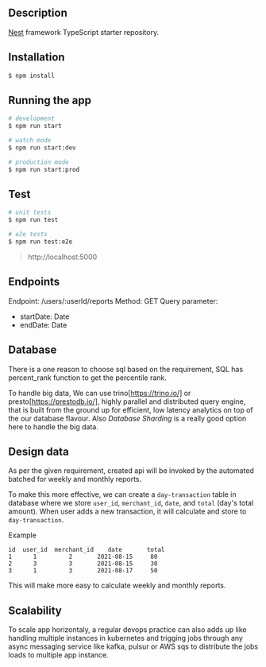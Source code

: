 ## Description

[Nest](https://github.com/nestjs/nest) framework TypeScript starter repository.

## Installation

```bash
$ npm install
```

## Running the app

```bash
# development
$ npm run start

# watch mode
$ npm run start:dev

# production mode
$ npm run start:prod
```

## Test

```bash
# unit tests
$ npm run test

# e2e tests
$ npm run test:e2e
```

> http://localhost:5000

## Endpoints
Endpoint: /users/:userId/reports
Method: GET
Query parameter: 
 - startDate: Date
 - endDate: Date

## Database
There is a one reason to choose sql based on the requirement, SQL has percent_rank function to get the percentile rank.

To handle big data, We can use trino[https://trino.io/] or presto[https://prestodb.io/], highly parallel and distributed query engine, that is built from the ground up for efficient, low latency analytics on top of the our database flavour. Also *Database Sharding* is a really good option here to handle the big data.

## Design data
As per the given requirement, created api will be invoked by the automated batched for weekly and monthly reports. 

To make this more effective, we can create a `day-transaction` table in database where we store `user_id`, `merchant_id`, `date`, and `total` (day's total amount). When user adds a new transaction, it will calculate and store to `day-transaction`. 

Example 
```
id  user_id  merchant_id    date       total 
1      1         2       2021-08-15     80
2      3         3       2021-08-15     30
3      1         3       2021-08-17     50
```
This will make more easy to calculate weekly and monthly reports.

## Scalability 
To scale app horizontaly, a regular devops practice can also adds up like handling multiple instances in kubernetes and trigging jobs through any async messaging service like kafka, pulsur or AWS sqs to distribute the jobs loads to multiple app instance.

